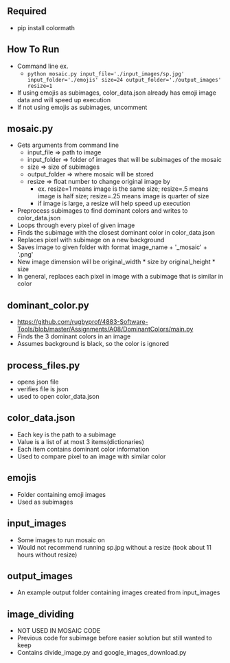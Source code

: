 ## Required
  - pip install colormath
## How To Run
  - Command line ex. 
    - ```python mosaic.py input_file='./input_images/sp.jpg' input_folder='./emojis' size=24 output_folder='./output_images' resize=1```
  - If using emojis as subimages, color_data.json already has emoji image data and will speed up execution
  - If not using emojis as subimages, uncomment 
  
## mosaic.py
  - Gets arguments from command line
    - input_file => path to image
    - input_folder => folder of images that will be subimages of the mosaic
    - size => size of subimages
    - output_folder => where mosaic will be stored
    - resize => float number to change original image by
      - ex. resize=1 means image is the same size; resize=.5 means image is half size; resize=.25 means image is quarter of size
      - if image is large, a resize will help speed up execution
  - Preprocess subimages to find dominant colors and writes to color_data.json
  - Loops through every pixel of given image
  - Finds the subimage with the closest dominant color in color_data.json
  - Replaces pixel with subimage on a new background
  - Saves image to given folder with format image_name + '_mosaic' + '.png'
  - New image dimension will be original_width * size by original_height * size
  - In general, replaces each pixel in image with a subimage that is similar in color
## dominant_color.py
  - https://github.com/rugbyprof/4883-Software-Tools/blob/master/Assignments/A08/DominantColors/main.py
  - Finds the 3 dominant colors in an image
  - Assumes background is black, so the color is ignored
## process_files.py
  - opens json file
  - verifies file is json
  - used to open color_data.json
## color_data.json
  - Each key is the path to a subimage
  - Value is a list of at most 3 items(dictionaries)
  - Each item contains dominant color information
  - Used to compare pixel to an image with similar color
## emojis
  - Folder containing emoji images
  - Used as subimages
## input_images
  - Some images to run mosaic on
  - Would not recommend running sp.jpg without a resize (took about 11 hours without resize)
## output_images
  - An example output folder containing images created from input_images
## image_dividing
  - NOT USED IN MOSAIC CODE
  - Previous code for subimage before easier solution but still wanted to keep
  - Contains divide_image.py and google_images_download.py
